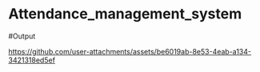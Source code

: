 # Attendance_management_system

#Output


https://github.com/user-attachments/assets/be6019ab-8e53-4eab-a134-3421318ed5ef


